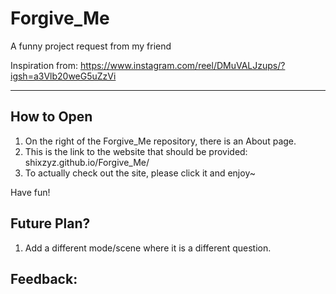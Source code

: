 # Forgive_Me

A funny project request from my friend

Inspiration from: https://www.instagram.com/reel/DMuVALJzups/?igsh=a3Vlb20weG5uZzVi 

----------

## How to Open
1. On the right of the Forgive_Me repository, there is an About page.
2. This is the link to the website that should be provided: shixzyz.github.io/Forgive_Me/
3. To actually check out the site, please click it and enjoy~

Have fun!

## Future Plan?
1. Add a different mode/scene where it is a different question.

## Feedback:
